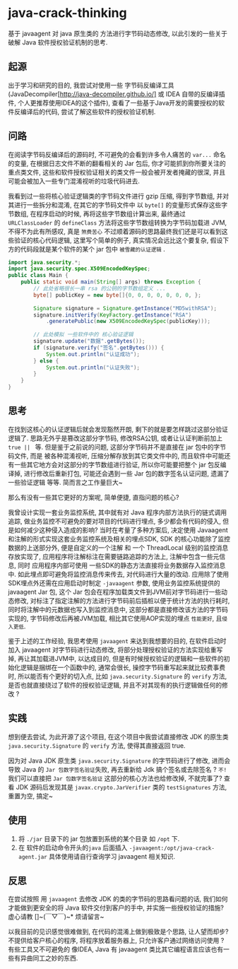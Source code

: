 # java-crack-thinking
基于 javaagent 对 java 原生类的 方法进行字节码动态修改, 以此引发的一些关于 破解 Java 软件授权验证机制的思考.

## 起源
出于学习和研究的目的, 我尝试对使用一些 字节码反编译工具(JavaDecompiler[http://java-decompiler.github.io/] 或 IDEA 自带的反编译插件, 个人更推荐使用IDEA的这个插件), 查看了一些基于Java开发的需要授权的软件反编译后的代码, 尝试了解这些软件的授权验证机制.

## 问路
在阅读字节码反编译后的源码时, 不可避免的会看到许多令人痛苦的 `var...` 命名的变量, 在根据日志文件不断的翻看相关的 Jar 包后, 你才可能抓到你所要关注的重点类文件, 这些和软件授权验证相关的类文件一般会被开发者掩藏的很深, 并且可能会被加入一些专门混淆视听的垃圾代码进去.

我看到过一些将核心验证逻辑类的字节码文件进行 gzip 压缩, 得到字节数组, 并对其进行一些拆分和混淆, 在其它的字节码文件中 以 `byte[]` 的变量形式保存这些字节数组, 在程序启动的时候, 再将这些字节数组计算出来, 最终通过 `URLClassLoader` 的 `defineClass` 方法将这些字节数组转换为字节码加载进 JVM, 不得不为此有所感叹, 真是 `煞费苦心` 不过顺着源码的思路最终我们还是可以看到这些验证的核心代码逻辑, 这里写个简单的例子, 真实情况会远比这个要复杂, 假设下方的代码段就是某个软件的某个 jar 包中 `被雪藏的认证逻辑` .

``` java
import java.security.*;
import java.security.spec.X509EncodedKeySpec;
public class Main {
    public static void main(String[] args) throws Exception {
        // 此处省略很长一串 rsa 的公钥的字节数组定义 ... 
        byte[] publicKey = new byte[]{0, 0, 0, 0, 0, 0, 0, };
        
        Signature signature = Signature.getInstance("MD5withRSA");
        signature.initVerify(KeyFactory.getInstance("RSA")
        	.generatePublic(new X509EncodedKeySpec(publicKey)));
        
        // 此处模拟 一些软件中的 核心验证逻辑
        signature.update("数据".getBytes());
        if (signature.verify("签名".getBytes())) {
            System.out.println("认证成功");
        } else {
            System.out.println("认证失败");
        }
    }
}
```

## 思考
在找到这核心的认证逻辑后就会发现豁然开朗, 剩下的就是要怎样跳过这部分验证逻辑了. 思路无外乎是篡改这部分字节码, 修改RSA公钥, 或者让认证判断前加上 `true || ` 等. 但是鉴于之前说的问题, 这部分字节码并不是直接在 jar 包中的字节码文件, 而是 被各种混淆视听, 压缩分解存放到其它类文件中的, 而且软件中可能还有一些其它地方会对这部分的字节数组进行验证, 所以你可能要把整个 jar 包反编译掉, 进行修改后重新打包, 可能还会遇到一些 Jar 包的数字签名认证问题, 遗漏了一些验证逻辑 等等. 简而言之工作量巨大~

那么有没有一些其它更好的方案呢, 简单便捷, 直指问题的核心? 

我曾设计实现一套业务监控系统, 其中就有对 Java 程序内部方法执行的链式调用追踪, 做业务监控不可避免的要对项目的代码进行埋点, 多少都会有代码的侵入, 但是如何减少这种侵入造成的影响? 当时在考量了多种方案后, 决定使用 Javaagent 和注解的形式实现这套业务监控系统及相关的埋点SDK, SDK 的核心功能除了监控数据的上送部分外, 便是自定义的一个注解 和 一个 ThreadLocal 级别的监控消息存放实现了, 应用程序将注解标注在需要链路追踪的方法上, 注解中包含一些元信息, 同时 应用程序内部可使用 一些SDK的静态方法直接将业务数据存入监控消息中. 如此埋点即可避免将监控消息传来传去, 对代码进行大量的改动. 应用除了使用SDK埋点外还需在应用启动时制定 `-javaagent` 参数, 使用业务监控系统提供的 javaagent Jar 包, 这个 Jar 包会在程序加载类文件到JVM前对字节码进行一些动态修改, 对标注了指定注解的方法进行字节码前后插桩以便于统计方法的执行耗时, 同时将注解中的元数据也写入到监控消息中, 这部分都是直接修改该方法的字节码实现的, 字节码修改后再被JVM加载, 相比其它使用AOP实现的埋点 `性能更好`, 且`侵入更低`. 

鉴于上述的工作经验, 我思考使用 `javaagent` 来达到我想要的目的, 在软件启动时加入 javaagent 对字节码进行动态修改, 将部分处理授权验证的方法实现给重写掉, 再让其加载进JVM中, 以达成目的, 但是有时候授权验证的逻辑和一些软件的初始化逻辑是捆绑在一个函数中的, 通常会很长, 操控字节码重写起来就比较费事费时, 所以能否有个更好的切入点, 比如 `java.security.Signature` 的 `verify` 方法, 是否也就直接绕过了软件的授权验证逻辑, 并且不对其现有的执行逻辑做任何的修改 ?

## 实践
想到便去尝试, 为此开源了这个项目, 在这个项目中我尝试直接修改 JDK 的原生类 `java.security.Signature` 的 `verify` 方法, 使得其直接返回 true.

因为对 Java JDK 原生类 `java.security.Signature` 的字节码进行了修改, 进而会导致 Java 的 `Jar 包数字签名验证`失败, 再去重新给 Jdk 搞个签名或去除签名 ? `不!` 我们可以直接把 `Jar 包数字签名验证` 这部分的核心方法也给修改掉, 不就完事了? 查看 JDK 源码后发现其是 `javax.crypto.JarVerifier` 类的 `testSignatures` 方法, 重置为空, 搞定~

## 使用
1. 将 `./jar` 目录下的 jar 包放置到系统的某个目录 如 `/opt` 下.
2. 在 软件的启动命令开头的`java` 后面插入 `-javaagent:/opt/java-crack-agent.jar` 具体使用请自行查询学习 javaagent 相关知识.

## 反思
在尝试按照 用 `javaagent` 去修改 JDK 的类的字节码的思路看问题的话, 我们如何才能做到更安全的将 Java 软件交付到客户的手中, 并实施一些授权验证的措施? 虚心请教 []~(￣▽￣)~* 烦请留言~

以我目前的见识感觉很难做到, 在代码的混淆上做到极致是个思路, 让人望而却步? 不提供给客户核心的程序, 将程序放着服务器上, 只允许客户通过网络访问使用 ?  有些工具又不可避免的 像IDEA, Java 有 javaagent 类比其它编程语言应该也有一些有异曲同工之妙的东西. 
